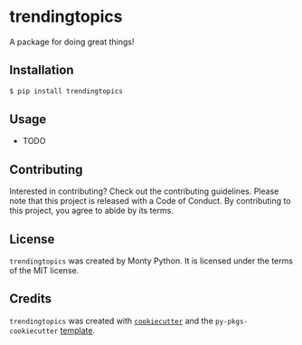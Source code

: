 # trendingtopics

A package for doing great things!

## Installation

```bash
$ pip install trendingtopics
```

## Usage

- TODO

## Contributing

Interested in contributing? Check out the contributing guidelines. Please note that this project is released with a Code of Conduct. By contributing to this project, you agree to abide by its terms.

## License

`trendingtopics` was created by Monty Python. It is licensed under the terms of the MIT license.

## Credits

`trendingtopics` was created with [`cookiecutter`](https://cookiecutter.readthedocs.io/en/latest/) and the `py-pkgs-cookiecutter` [template](https://github.com/py-pkgs/py-pkgs-cookiecutter).
